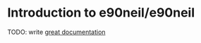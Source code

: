 # Introduction to e90neil/e90neil

TODO: write [great documentation](http://jacobian.org/writing/what-to-write/)
